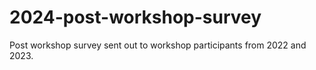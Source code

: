 # 2024-post-workshop-survey
Post workshop survey sent out to workshop participants from 2022 and 2023.
